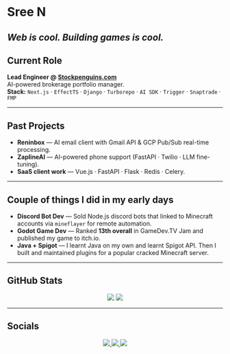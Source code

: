 # Sree N
_Web is cool. Building games is cool._
---

## Current Role
**Lead Engineer @ [Stockpenguins.com](https://stockpenguins.com)**  
AI-powered brokerage portfolio manager.  
**Stack:** `Next.js` · `EffectTS` · `Django`  · `Turborepo` · `AI SDK` · `Trigger` · `Snaptrade` · `FMP`

---

## Past Projects
- **Reninbox** — AI email client with Gmail API & GCP Pub/Sub real-time processing.  
- **ZaplineAI** — AI-powered phone support (FastAPI · Twilio · LLM fine-tuning).  
- **SaaS client work** — Vue.js · FastAPI · Flask · Redis · Celery.

---

## Couple of things I did in my early days
- **Discord Bot Dev** — Sold Node.js discord bots that linked to Minecraft accounts via `mineflayer` for remote automation.  
- **Godot Game Dev** — Ranked **13th overall** in GameDev.TV Jam and published my game to itch.io.  
- **Java + Spigot** — I learnt Java on my own and learnt Spigot API. Then I built and maintained plugins for a popular cracked Minecraft server.

---

## GitHub Stats
<div align="center">
  <img src="https://github-readme-stats.vercel.app/api?username=eersnington&theme=tokyonight&show_icons=true&hide_border=true&count_private=true" />
  <img src="https://github-readme-stats.vercel.app/api/top-langs/?username=eersnington&theme=tokyonight&show_icons=true&hide_border=true&layout=compact" />
</div>

---

## Socials
<div align="center">
  <a href="https://twitter.com/eersnington">
    <img src="https://img.shields.io/badge/-Twitter-000000?style=for-the-badge&logo=twitter&logoColor=white" />
  </a>
  <a href="https://linkedin.com/in/sreenington">
    <img src="https://img.shields.io/badge/-LinkedIn-000000?style=for-the-badge&logo=linkedin&logoColor=white" />
  </a>
  <a href="https://eers.dev/">
    <img src="https://img.shields.io/badge/-Portfolio-000000?style=for-the-badge&logo=safari&logoColor=white" />
  </a>
</div>
